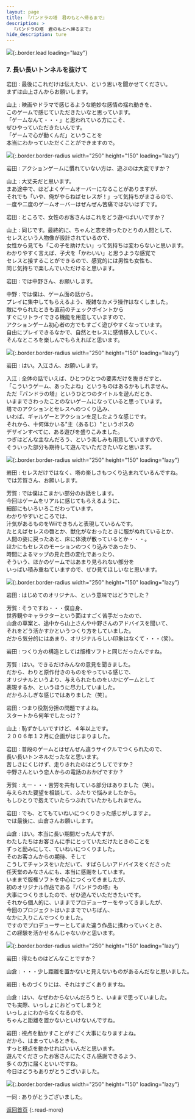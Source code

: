 ```yaml
---
layout: page
title: 『パンドラの塔　君のもとへ帰るまで』
description: >
  『パンドラの塔　君のもとへ帰るまで』
hide_description: ture
---
```


![](/interviews/jp/wii/sx3j/vol1/img/mainvisual7.jpg){:.border.lead loading="lazy"}

### 7. 長い長いトンネルを抜けて

岩田
: 最後にこれだけは伝えたい、という思いを聞かせてください。<br>まずは山上さんからお願いします。

山上
: 映画やドラマで感じるような絶妙な感情の揺れ動きを、<br>このゲームで感じていただきたいなと思っています。<br>「ゲームなんて・・・」と思われている方にこそ、<br>ぜひやっていただきたいんです。<br>「ゲームで心が動くんだ」ということを<br>本当にわかっていただくことができますので。

![](/interviews/jp/wii/sx3j/vol1/img/photo21.jpg){:.border.border-radius width="250" height="150" loading="lazy"}

岩田
: アクションゲームに慣れていない方は、遊ぶのは大変ですか？ 

山上
: 大丈夫だと思います。<br>まあ途中で、ほどよくゲームオーバーになることがありますが、<br>それでも「いや、俺がやらねばセレスが！」って気持ちがまさるので、<br>一度や二度のゲームオーバーはぜんぜん苦痛ではないはずです。

岩田
: ところで、女性のお客さんはこれをどう遊べばいいですか？

山上
: 同じです。最終的に、ちゃんと志を持ったひとりの人間として、<br>セレスという人物像が設計されているので、<br>女性から見ても「この子を助けたい」って気持ちは変わらないと思います。<br>わかりやすく言えば、子犬を「かわいい」と思うような感覚で<br>セレスと接することができるので、感覚的には男性も女性も、<br>同じ気持ちで楽しんでいただけると思います。

岩田
: では中野さん、お願いします。

中野
: では僕は、ゲーム面の話から。<br>プレイに集中してもらえるよう、複雑なカメラ操作はなくしました。<br>敵にやられたときも直前のチェックポイントから<br>すぐにリトライできる機能を用意していますので、<br>アクションゲーム初心者の方でもすごく遊びやすくなっています。<br>自由にプレイできるなかで、自然とセレスに感情移入していく、<br>そんなところを楽しんでもらえればと思います。

![](/interviews/jp/wii/sx3j/vol1/img/photo22.jpg){:.border.border-radius width="250" height="150" loading="lazy"}

岩田
: はい。入江さん、お願いします。

入江
: 全体の話でいえば、ひとつひとつの要素だけを抜きだすと、<br>「こういうゲーム、あったよね」というものはあるかもしれません。<br>ただ『パンドラの塔』というひとつのタイトルを遊んだとき、<br>いままでさわったことのないゲームになっていると思っています。<br>塔でのアクションとセレスへのつくり込み、<br>いわば、ギャルゲーとアクションを足したような感じです。<br>それから、十何体かいる"主（あるじ）"というボスの<br>デザインすべてに、ある遊びを盛りこみました。<br>つぎはどんな主なんだろう、という楽しみも用意していますので、<br>そういった部分も期待して遊んでいただきたいなと思います。

![](/interviews/jp/wii/sx3j/vol1/img/photo23.jpg){:.border.border-radius width="250" height="150" loading="lazy"}

岩田
: セレスだけではなく、塔の楽しさもつくり込まれているんですね。<br>では芳賀さん、お願いします。

芳賀
: では僕はこまかい部分のお話をします。<br>今回はゲームをリアルに感じてもらえるように、<br>細部にもいろいろこだわっています。<br>わかりやすいところでは、<br>汁気があるものをWiiできちんと表現しているんです。<br>たとえばセレスの唇とか、獣化がなおったときに服がぬれているとか、<br>人間の姿に戻ったあと、床に体液が散っているとか・・・。<br>ほかにもセレスのモーションのつくり込みであったり、<br>時間によるマップの見た目の変化であったり、<br>そういう、ほかのゲームではあまり見られない部分を<br>いっぱい積み重ねていますので、ぜひ見てほしいなと思います。

![](/interviews/jp/wii/sx3j/vol1/img/photo24.jpg){:.border.border-radius width="250" height="150" loading="lazy"}

岩田
: はじめてのオリジナル、という意味ではどうでした？

芳賀
: そうですね・・・僕自身、<br>世界観やキャラクターという面はすごく苦手だったので、<br>山倉の草案と、途中から山上さんや中野さんのアドバイスを聞いて、<br>それをどう活かすかというつくり方をしていました。<br>だから気分的にはあまり、オリジナルらしい印象はなくて・・・（笑）。

岩田
: つくり方の構造としては版権ソフトと同じだったんですね。

芳賀
: はい。できるだけみんなの意見を聞きました。<br>だから、わりと原作付きのものをやっている感じで、<br>オリジナルというより、与えられたものをいかにゲームとして<br>表現するか、というほうに尽力していました。<br>だからふしぎな感じではありました（笑）。

岩田
: つまり役割分担の問題ですよね。<br>スタートから何年でしたっけ？

山上
: 恥ずかしいですけど、４年以上です。<br>２００６年１２月に企画がはじまりました。

岩田
: 普段のゲームとはぜんぜん違うサイクルでつくられたので、<br>長い長いトンネルだったなと思います。<br>苦しさにくじけず、走りきれたのはどうしてですか？<br>中野さんという恋人からの電話のおかげですか？

芳賀
: えー・・・苦労を共有している部分はありました（笑）。<br>与えられた要望を相談して、ふたりで悩みましたから。<br>もしひとりで抱えていたらつぶれていたかもしれません。

岩田
: でも、とてもていねいにつくりきった感じがしますよ。<br>では最後に、山倉さんお願いします。

山倉
: はい。本当に長い期間だったんですが、<br>わたしたちはお客さんに手にとっていただけたときのことを<br>ずっと励みにして、ていねいにつくりました。<br>そのお客さんからの期待、そして<br>こうしてチャンスをいただいて、すばらしいアドバイスをくださった<br>任天堂のみなさんにも、本当に感謝をしています。<br>いままで版権ソフトを中心につくってきましたが、<br>初のオリジナル作品である『パンドラの塔』も<br>大事につくりましたので、ぜひ遊んでいただきたいです。<br>それから個人的に、いままでプロデューサーをやってきましたが、<br>今回のプロジェクトはいままででいちばん、<br>なかに入りこんでつくりました。<br>ですのでプロデューサーとしてまた違う作品に携わっていくとき、<br>この経験を活かせるんじゃないかと思います。

![](/interviews/jp/wii/sx3j/vol1/img/photo25.jpg){:.border.border-radius width="250" height="150" loading="lazy"}

岩田
: 得たものはどんなことですか？

山倉
: ・・・少し距離を置かないと見えないものがあるんだなと思いました。

岩田
: ものづくりには、それはすごくありますね。

山倉
: はい、なぜわからないんだろうと、いままで思っていました。<br>でも実際、いっしょにおどってしまうと<br>いっしょにわからなくなるので、<br>ちゃんと距離を置かないといけないんですね。

岩田
: 視点を動かすことがすごく大事になりますよね。<br>だから、はまっているときも、<br>すっと視点を動かせればいいんだと思います。<br>遊んでくださったお客さんにたくさん感謝できるよう、<br>多くの方に届くといいですね。<br>今日はどうもありがとうございました。

![](/interviews/jp/wii/sx3j/vol1/img/photo26.jpg){:.border.border-radius width="250" height="150" loading="lazy"}

一同
: ありがとうございました。

[返回首页](../../../../../)
{:.read-more}

